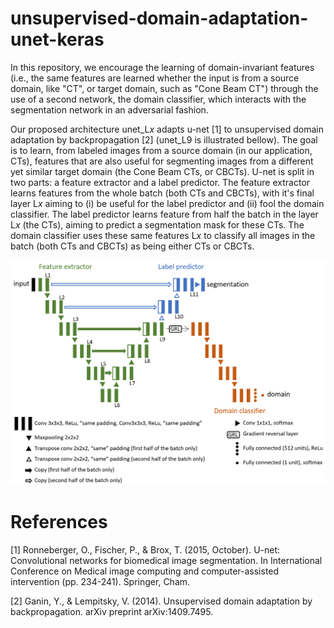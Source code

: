 # unsupervised-domain-adaptation-unet-keras

In this repository, we encourage the learning of domain-invariant features (i.e., the same features are learned whether the input is from a source domain, like "CT", or target domain, such as "Cone Beam CT") through the use of a second network, the domain classifier, which interacts with the segmentation network in an adversarial fashion.

Our proposed architecture unet\_L$x$ adapts u-net [1] to unsupervised domain adaptation by backpropagation [2] (unet_L9 is illustrated bellow). The goal is to learn, from labeled images from a source domain (in our application, CTs), features that are also useful for segmenting images from a different yet similar target domain (the Cone Beam CTs, or CBCTs). U-net is split in two parts: a feature extractor and a label predictor. The feature extractor learns features from the whole batch (both CTs and CBCTs), with it's final layer L$x$ aiming to (i) be useful for the label predictor and (ii) fool the domain classifier. The label predictor learns feature from half the batch in the layer L$x$ (the CTs), aiming to predict a segmentation mask for these CTs. The domain classifier uses these same features L$x$ to classify all images in the batch (both CTs and CBCTs) as being either CTs or CBCTs.

![alt text](unet_L9_cropped.PNG)

# References
[1] Ronneberger, O., Fischer, P., & Brox, T. (2015, October). U-net: Convolutional networks for biomedical image segmentation. In International Conference on Medical image computing and computer-assisted intervention (pp. 234-241). Springer, Cham.

[2] Ganin, Y., & Lempitsky, V. (2014). Unsupervised domain adaptation by backpropagation. arXiv preprint arXiv:1409.7495.
